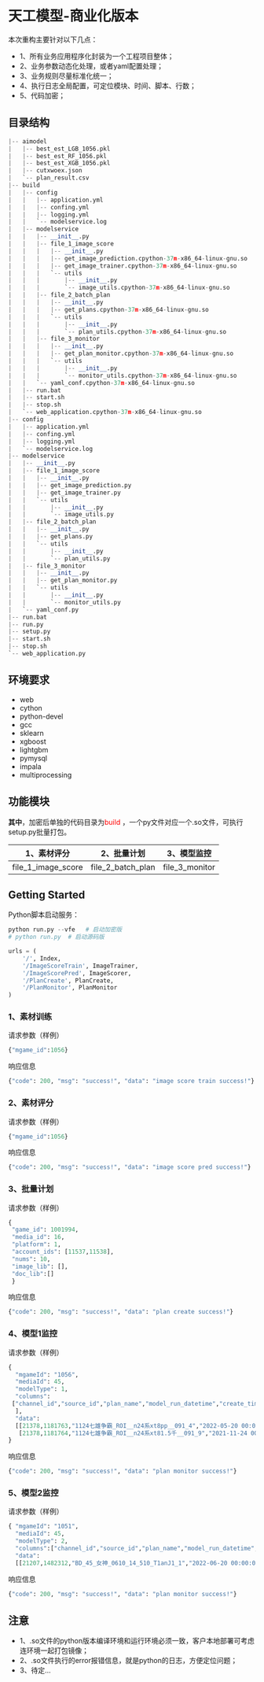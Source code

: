 # 天工模型-商业化版本
本次重构主要针对以下几点：
* 1、所有业务应用程序化封装为一个工程项目整体；
* 2、业务参数动态化处理，或者yaml配置处理；
* 3、业务规则尽量标准化统一；
* 4、执行日志全局配置，可定位模块、时间、脚本、行数；
* 5、代码加密；

## 目录结构

```python
|-- aimodel
|   |-- best_est_LGB_1056.pkl
|   |-- best_est_RF_1056.pkl
|   |-- best_est_XGB_1056.pkl
|   |-- cutxwoex.json
|   `-- plan_result.csv
|-- build
|   |-- config
|   |   |-- application.yml
|   |   |-- confing.yml
|   |   |-- logging.yml
|   |   `-- modelservice.log
|   |-- modelservice
|   |   |-- __init__.py
|   |   |-- file_1_image_score
|   |   |   |-- __init__.py
|   |   |   |-- get_image_prediction.cpython-37m-x86_64-linux-gnu.so
|   |   |   |-- get_image_trainer.cpython-37m-x86_64-linux-gnu.so
|   |   |   `-- utils
|   |   |       |-- __init__.py
|   |   |       `-- image_utils.cpython-37m-x86_64-linux-gnu.so
|   |   |-- file_2_batch_plan
|   |   |   |-- __init__.py
|   |   |   |-- get_plans.cpython-37m-x86_64-linux-gnu.so
|   |   |   `-- utils
|   |   |       |-- __init__.py
|   |   |       `-- plan_utils.cpython-37m-x86_64-linux-gnu.so
|   |   |-- file_3_monitor
|   |   |   |-- __init__.py
|   |   |   |-- get_plan_monitor.cpython-37m-x86_64-linux-gnu.so
|   |   |   `-- utils
|   |   |       |-- __init__.py
|   |   |       `-- monitor_utils.cpython-37m-x86_64-linux-gnu.so
|   |   `-- yaml_conf.cpython-37m-x86_64-linux-gnu.so
|   |-- run.bat
|   |-- start.sh
|   |-- stop.sh
|   `-- web_application.cpython-37m-x86_64-linux-gnu.so
|-- config
|   |-- application.yml
|   |-- confing.yml
|   |-- logging.yml
|   `-- modelservice.log
|-- modelservice
|   |-- __init__.py
|   |-- file_1_image_score
|   |   |-- __init__.py
|   |   |-- get_image_prediction.py
|   |   |-- get_image_trainer.py
|   |   `-- utils
|   |       |-- __init__.py
|   |       `-- image_utils.py
|   |-- file_2_batch_plan
|   |   |-- __init__.py
|   |   |-- get_plans.py
|   |   `-- utils
|   |       |-- __init__.py
|   |       `-- plan_utils.py
|   |-- file_3_monitor
|   |   |-- __init__.py
|   |   |-- get_plan_monitor.py
|   |   `-- utils
|   |       |-- __init__.py
|   |       `-- monitor_utils.py
|   `-- yaml_conf.py
|-- run.bat
|-- run.py
|-- setup.py
|-- start.sh
|-- stop.sh
`-- web_application.py
```

## 环境要求

* web
* cython  
* python-devel
* gcc
* sklearn
* xgboost
* lightgbm
* pymysql
* impala
* multiprocessing
## 功能模块

**其中**，加密后单独的代码目录为<font color='red'>build </font>，一个py文件对应一个.so文件，可执行setup.py批量打包。

| 1、素材评分             | 2、批量计划            | 3、模型监控         |
| ------------------ | ----------------- | -------------- |
| file_1_image_score | file_2_batch_plan | file_3_monitor |
## Getting Started

Python脚本启动服务：
```python
python run.py --vfe   # 启动加密版
# python run.py  # 启动源码版
```
```python
urls = (
    '/', Index,
    '/ImageScoreTrain', ImageTrainer,
    '/ImageScorePred', ImageScorer,
    '/PlanCreate', PlanCreate,
    '/PlanMonitor', PlanMonitor
)
```

### 1、素材训练

请求参数（样例）

```python
{"mgame_id":1056}
```
响应信息

```python
{"code": 200, "msg": "success!", "data": "image score train success!"}
```

### 2、素材评分

请求参数（样例）

```python
{"mgame_id":1056}
```

响应信息

```python
{"code": 200, "msg": "success!", "data": "image score pred success!"}
```

### 3、批量计划

请求参数（样例）

```python
{
 "game_id": 1001994,
 "media_id": 16,
 "platform": 1,
 "account_ids": [11537,11538],
 "nums": 10,
 "image_lib": [],
 "doc_lib":[]
 }
```

响应信息

```python
{"code": 200, "msg": "success!", "data": "plan create success!"}
```



### 4、模型1监控

请求参数（样例）

```python
{
  "mgameId": "1056",
  "mediaId": 45,
  "modelType": 1,
  "columns": 
 ["channel_id","source_id","plan_name","model_run_datetime","create_time","media_id","game_id","platform","source_run_date_amount","create_role_num","create_role_cost","create_role_pay_num","create_role_pay_cost","create_role_pay_sum","create_role_roi","create_role_pay_rate","create_role_pay_num_cum","learning_type","learning_time_dt","learning_time_hr","deep_bid_type"
  ],
  "data": 
  [[21378,1181763,"1124七雄争霸_ROI__n24系xt8pp__091_4","2022-05-20 00:00:00","2022-05-20 00:00:00",45,1001858,1,3000,0,100,0,0.0,0.0,0.009,0,0,null,null,null,"ROI_COEFFICIENT"],
   [21378,1181764,"1124七雄争霸_ROI__n24系xt81.5千__091_9","2021-11-24 00:00:00","2021-11-24 00:00:00",45,1001858,1,20000,0,9.59,0,0.0,0.0,0.0,0,0,null,null,null,"ROI_COEFFICIENT"]]
}
```

响应信息

```python
{"code": 200, "msg": "success!", "data": "plan monitor success!"}
```



### 5、模型2监控

请求参数（样例）

```python
{ "mgameId": "1051",
  "mediaId": 45,
  "modelType": 2,
  "columns":["channel_id","source_id","plan_name","model_run_datetime","create_time","media_id","game_id","platform","data_win","source_run_date_amount","create_role_num","create_role_cost","create_role_pay_num","create_role_pay_cost","create_role_pay_sum","create_role_roi","create_role_retain_1d","create_role_pay_rate","create_role_pay_num_cum","learning_type","learning_time_dt","learning_time_hr","deep_bid_type","cum_amount","cum_day","cum_role_cost"],
  "data":
  [[21207,1482312,"BD_45_女神_0610_14_510_T1anJ1_1","2022-06-20 00:00:00","2022-06-10 00:00:00",45,1001482,2,1,46.33,2,23.1650000,0,0.000000,0.00,0E-7,0.0000,0.00000,0,null,null,null,"DEEP_BID_DEFAULT",997.30,10,66.4866667],[21207,1482313,"BD_45_女神_0610_14_500_T1anJ1_12","2022-06-20 00:00:00","2022-06-10 00:00:00",45,1001482,2,1,19.97,1,19.9700000,0,0.000000,0.00,0E-7,0.0000,0.00000,0,null,null,null,"DEEP_BID_DEFAULT",1170.82,10,234.1640000],[21207,1482324,"BD_45_女神_0610_14_501_T1anJ1_8","2022-06-20 00:00:00","2022-06-10 00:00:00",45,1001482,2,1,0.09,0,0.0900000,0,0.000000,0.00,0E-7,0.0000,0,0,null,null,null,"DEEP_BID_DEFAULT",698.99,10,232.9966667],[21207,1482325,"BD_45_女神_0610_14_510_T1anJ1_13","2022-06-20 00:00:00","2022-06-10 00:00:00",45,1001482,2,1,156.61,2,78.3050000,0,0.000000,0.00,0E-7,0.0000,0.00000,0,null,null,null,"DEEP_BID_DEFAULT",2396.04,10,70.4717647]]}
```

响应信息

```python
{"code": 200, "msg": "success!", "data": "plan monitor success!"}
```



## 注意

- 1、.so文件的python版本编译环境和运行环境必须一致，客户本地部署可考虑连环境一起打包镜像；
- 2、.so文件执行的error报错信息，就是python的日志，方便定位问题；
- 3、待定...
